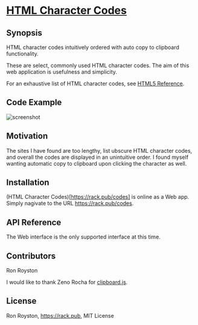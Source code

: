 # [HTML Character Codes](https://rack.pub/codes)
## Synopsis

HTML character codes intuitively ordered with auto copy to clipboard functionality.

These are select, commonly used HTML character codes.  The aim of this web application is usefulness and simplicity.  

For an exhaustive list of HTML character codes, see [HTML5 Reference](https://dev.w3.org/html5/html-author/charref).

## Code Example

<img src="https://github.com/rhroyston/rhroyston.github.io/blob/master/html-character-codes.jpg" alt="screenshot">

## Motivation

The sites I have found are too lengthy, list ubscure HTML character codes, and overall the codes are displayed in an unintuitive order.  I found myself wanting automatic copy to clipboard upon clicking the character as well.

## Installation

(HTML Character Codes)[https://rack.pub/codes] is online as a Web app.  Simply nagivate to the URL https://rack.pub/codes.

## API Reference

The Web interface is the only supported interface at this time.

## Contributors

Ron Royston

I would like to thank Zeno Rocha for [clipboard.js](https://github.com/zenorocha/clipboard.js).

## License

Ron Royston, https://rack.pub, MIT License